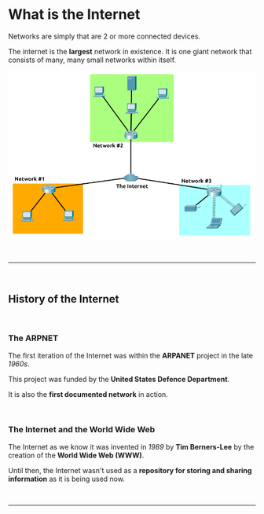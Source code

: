 # What is the Internet

Networks are simply that are 2 or more connected devices.

The internet is the **largest** network in existence. It is one giant network that consists of many, many small networks within itself.

[![Internet][1]][1]

<br>

---

<br>


## History of the Internet

<br>

### **The ARPNET**

The first iteration of the Internet was within the **ARPANET** project in the late *1960s*.

This project was funded by the **United States Defence Department**.

It is also the **first documented network** in action.

<br>

### **The Internet and the World Wide Web**

The Internet as we know it was invented in *1989* by **Tim Berners-Lee** by the creation of the **World Wide Web (WWW)**.

Until then, the Internet wasn't used as a **repository for storing and sharing information** as it is being used now.

<br>

---

<br>



[1]: ../images/internet.png
